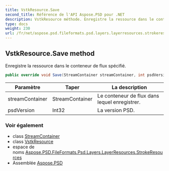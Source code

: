 ```yaml
---
title: VstkResource.Save
second_title: Référence de l'API Aspose.PSD pour .NET
description: VstkResource méthode. Enregistre la ressource dans le conteneur de flux spécifié.
type: docs
weight: 230
url: /fr/net/aspose.psd.fileformats.psd.layers.layerresources.strokeresources/vstkresource/save/
---
```

## VstkResource.Save method

Enregistre la ressource dans le conteneur de flux spécifié.

```csharp
public override void Save(StreamContainer streamContainer, int psdVersion)
```

| Paramètre | Taper | La description |
| --- | --- | --- |
| streamContainer | StreamContainer | Le conteneur de flux dans lequel enregistrer. |
| psdVersion | Int32 | La version PSD. |

### Voir également

* class [StreamContainer](../../../aspose.psd/streamcontainer/)
* class [VstkResource](../)
* espace de noms [Aspose.PSD.FileFormats.Psd.Layers.LayerResources.StrokeResources](../../vstkresource/)
* Assemblée [Aspose.PSD](../../../)


